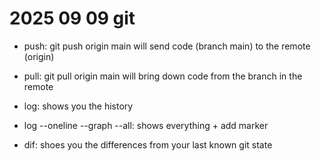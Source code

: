 # 2025 09 09 git

- push: git push origin main will send code (branch main) to the remote (origin)
- pull: git pull origin main will bring down code from the branch in the remote


- log: shows you the history
- log --oneline --graph --all: shows everything + add marker
- dif: shoes you the differences from your last known git state
